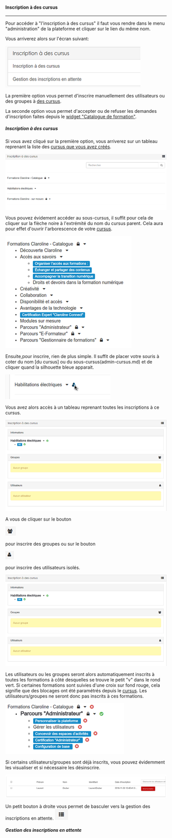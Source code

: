#### Inscription à des cursus
---
Pour accéder à "l'inscription à des cursus" il faut vous rendre dans le menu "administration" de la plateforme et cliquer sur le lien du même nom.

Vous arriverez alors sur l'écran suivant:

![](images/cursus-fig81.png)

La première option vous permet d'inscrire manuellement des utilisateurs ou des groupes à [des cursus](admin-cursus.md).

La seconde option vous permet d'accepter ou de refuser les demandes d'inscription faites depuis le [widget "Catalogue de formation"](widget-formationslisting.md).

##### Inscription à des cursus

Si vous avez cliqué sur la première option, vous arriverez sur un tableau reprenant la liste des [cursus que vous avez créés](create-cursus.md).  

![](images/cursus-fig82.png)

Vous pouvez évidement accéder au sous-cursus, il suffit pour cela de cliquer sur la flèche noire à l'extrémité du nom du cursus parent. Cela aura pour effet d'ouvrir l'arborescence de votre [cursus](create-cursus.md).

![](images/cursus-fig87.png)


Ensuite,pour inscrire, rien de plus simple. Il suffit de placer votre souris à coter du nom [du cursus] ou du sous-cursus(admin-cursus.md) et de cliquer quand la silhouette bleue apparait. 

![](images/cursus-fig84.png)

Vous avez alors accès à un tableau reprenant toutes les inscriptions à ce cursus.

![](images/cursus-fig85.png)

A vous de cliquer sur le bouton

![](images/cursus-fig94.png)

pour inscrire des groupes ou sur le bouton

![](images/cursus-fig95.png)

pour inscrire des utilisateurs isolés.

![](images/cursus-fig85.png)

Les utilisateurs ou les groupes seront alors automatiquement inscrits à toutes les formations à côté desquelles se trouve le petit "v" dans le rond vert. Si certaines formations sont suivies d'une croix sur fond rouge, cela signifie que des blocages ont été paramétrés depuis le [cursus](create-cursus.md). Les utilisateurs/groupes ne seront donc pas inscrits à ces formations. 

![](images/cursus-fig86.png)



Si certains utilisateurs/groupes sont déjà inscrits, vous pouvez évidemment les visualiser et si nécessaire les désinscrire.

![](images/cursus-fig92.png)










Un petit bouton à droite vous permet de basculer vers la gestion des inscriptions en attente. 
![](images/cursus-fig83.png)





##### Gestion des inscriptions en attente